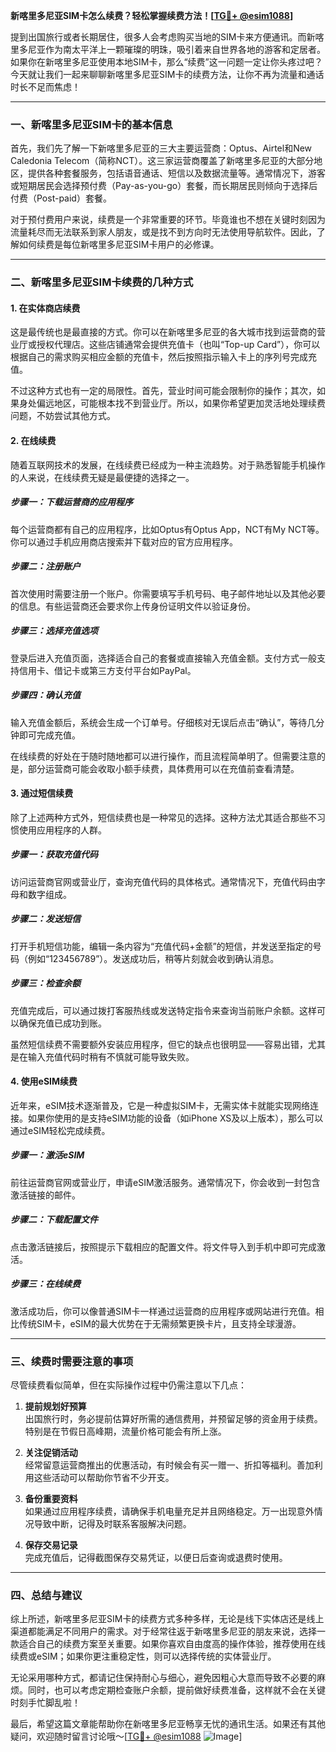 **新喀里多尼亚SIM卡怎么续费？轻松掌握续费方法！[[TG💪+ @esim1088](https://t.me/s/esim1088)]**

提到出国旅行或者长期居住，很多人会考虑购买当地的SIM卡来方便通讯。而新喀里多尼亚作为南太平洋上一颗璀璨的明珠，吸引着来自世界各地的游客和定居者。如果你在新喀里多尼亚使用本地SIM卡，那么“续费”这一问题一定让你头疼过吧？今天就让我们一起来聊聊新喀里多尼亚SIM卡的续费方法，让你不再为流量和通话时长不足而焦虑！

---

### **一、新喀里多尼亚SIM卡的基本信息**

首先，我们先了解一下新喀里多尼亚的三大主要运营商：Optus、Airtel和New Caledonia Telecom（简称NCT）。这三家运营商覆盖了新喀里多尼亚的大部分地区，提供各种套餐服务，包括语音通话、短信以及数据流量等。通常情况下，游客或短期居民会选择预付费（Pay-as-you-go）套餐，而长期居民则倾向于选择后付费（Post-paid）套餐。

对于预付费用户来说，续费是一个非常重要的环节。毕竟谁也不想在关键时刻因为流量耗尽而无法联系到家人朋友，或是找不到方向时无法使用导航软件。因此，了解如何续费是每位新喀里多尼亚SIM卡用户的必修课。

---

### **二、新喀里多尼亚SIM卡续费的几种方式**

#### **1. 在实体商店续费**
这是最传统也是最直接的方式。你可以在新喀里多尼亚的各大城市找到运营商的营业厅或授权代理店。这些店铺通常会提供充值卡（也叫“Top-up Card”），你可以根据自己的需求购买相应金额的充值卡，然后按照指示输入卡上的序列号完成充值。

不过这种方式也有一定的局限性。首先，营业时间可能会限制你的操作；其次，如果身处偏远地区，可能根本找不到营业厅。所以，如果你希望更加灵活地处理续费问题，不妨尝试其他方式。

#### **2. 在线续费**
随着互联网技术的发展，在线续费已经成为一种主流趋势。对于熟悉智能手机操作的人来说，在线续费无疑是最便捷的选择之一。

##### **步骤一：下载运营商的应用程序**
每个运营商都有自己的应用程序，比如Optus有Optus App，NCT有My NCT等。你可以通过手机应用商店搜索并下载对应的官方应用程序。

##### **步骤二：注册账户**
首次使用时需要注册一个账户。你需要填写手机号码、电子邮件地址以及其他必要的信息。有些运营商还会要求你上传身份证明文件以验证身份。

##### **步骤三：选择充值选项**
登录后进入充值页面，选择适合自己的套餐或直接输入充值金额。支付方式一般支持信用卡、借记卡或第三方支付平台如PayPal。

##### **步骤四：确认充值**
输入充值金额后，系统会生成一个订单号。仔细核对无误后点击“确认”，等待几分钟即可完成充值。

在线续费的好处在于随时随地都可以进行操作，而且流程简单明了。但需要注意的是，部分运营商可能会收取小额手续费，具体费用可以在充值前查看清楚。

#### **3. 通过短信续费**
除了上述两种方式外，短信续费也是一种常见的选择。这种方法尤其适合那些不习惯使用应用程序的人群。

##### **步骤一：获取充值代码**
访问运营商官网或营业厅，查询充值代码的具体格式。通常情况下，充值代码由字母和数字组成。

##### **步骤二：发送短信**
打开手机短信功能，编辑一条内容为“充值代码+金额”的短信，并发送至指定的号码（例如“123456789”）。发送成功后，稍等片刻就会收到确认消息。

##### **步骤三：检查余额**
充值完成后，可以通过拨打客服热线或发送特定指令来查询当前账户余额。这样可以确保充值已成功到账。

虽然短信续费不需要额外安装应用程序，但它的缺点也很明显——容易出错，尤其是在输入充值代码时稍有不慎就可能导致失败。

#### **4. 使用eSIM续费**
近年来，eSIM技术逐渐普及，它是一种虚拟SIM卡，无需实体卡就能实现网络连接。如果你使用的是支持eSIM功能的设备（如iPhone XS及以上版本），那么可以通过eSIM轻松完成续费。

##### **步骤一：激活eSIM**
前往运营商官网或营业厅，申请eSIM激活服务。通常情况下，你会收到一封包含激活链接的邮件。

##### **步骤二：下载配置文件**
点击激活链接后，按照提示下载相应的配置文件。将文件导入到手机中即可完成激活。

##### **步骤三：在线续费**
激活成功后，你可以像普通SIM卡一样通过运营商的应用程序或网站进行充值。相比传统SIM卡，eSIM的最大优势在于无需频繁更换卡片，且支持全球漫游。

---

### **三、续费时需要注意的事项**

尽管续费看似简单，但在实际操作过程中仍需注意以下几点：

1. **提前规划好预算**  
   出国旅行时，务必提前估算好所需的通信费用，并预留足够的资金用于续费。特别是在节假日高峰期，流量价格可能会有所上涨。

2. **关注促销活动**  
   经常留意运营商推出的优惠活动，有时候会有买一赠一、折扣等福利。善加利用这些活动可以帮助你节省不少开支。

3. **备份重要资料**  
   如果通过应用程序续费，请确保手机电量充足并且网络稳定。万一出现意外情况导致中断，记得及时联系客服解决问题。

4. **保存交易记录**  
   完成充值后，记得截图保存交易凭证，以便日后查询或退费时使用。

---

### **四、总结与建议**

综上所述，新喀里多尼亚SIM卡的续费方式多种多样，无论是线下实体店还是线上渠道都能满足不同用户的需求。对于经常往返于新喀里多尼亚的朋友来说，选择一款适合自己的续费方案至关重要。如果你喜欢自由度高的操作体验，推荐使用在线续费或eSIM；如果你更注重稳定性，则可以选择传统的实体营业厅。

无论采用哪种方式，都请记住保持耐心与细心，避免因粗心大意而导致不必要的麻烦。同时，也可以考虑定期检查账户余额，提前做好续费准备，这样就不会在关键时刻手忙脚乱啦！

最后，希望这篇文章能帮助你在新喀里多尼亚畅享无忧的通讯生活。如果还有其他疑问，欢迎随时留言讨论哦～[[TG💪+ @esim1088](https://t.me/s/esim1088) ![Image](https://i.postimg.cc/4NQfJmqS/Snipaste-2025-05-13-00-14-12.png)]